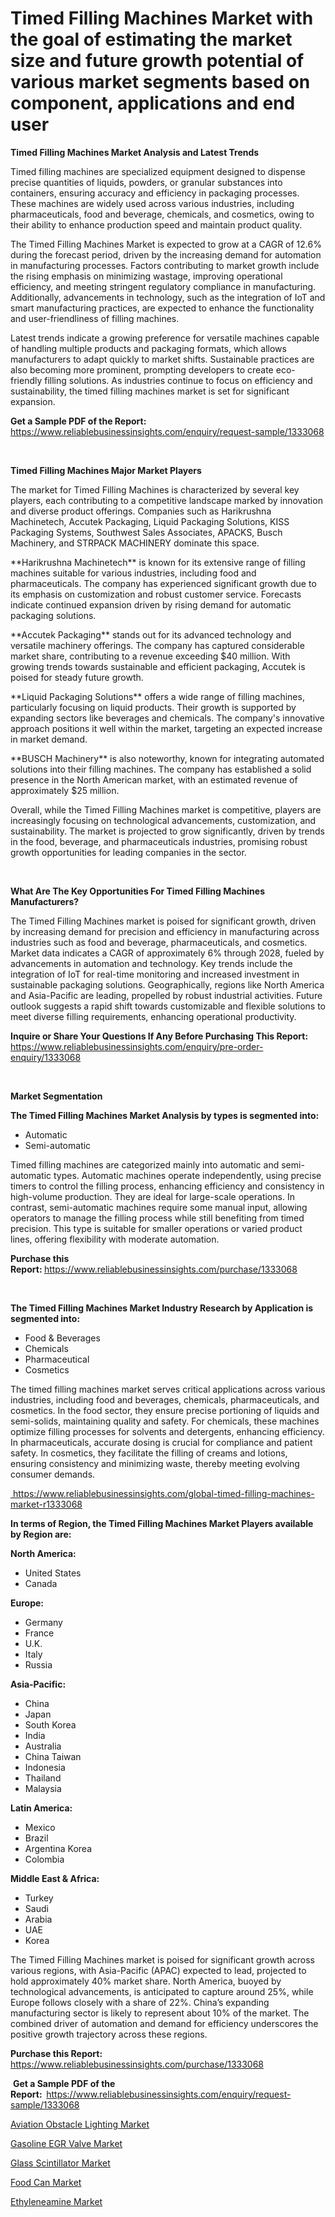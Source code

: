 <p><h1>Timed Filling Machines Market with the goal of estimating the market size and future growth potential of various market segments based on component, applications and end user</h1></p><p><strong>Timed Filling Machines Market Analysis and Latest Trends</strong></p>
<p><p>Timed filling machines are specialized equipment designed to dispense precise quantities of liquids, powders, or granular substances into containers, ensuring accuracy and efficiency in packaging processes. These machines are widely used across various industries, including pharmaceuticals, food and beverage, chemicals, and cosmetics, owing to their ability to enhance production speed and maintain product quality.</p><p>The Timed Filling Machines Market is expected to grow at a CAGR of 12.6% during the forecast period, driven by the increasing demand for automation in manufacturing processes. Factors contributing to market growth include the rising emphasis on minimizing wastage, improving operational efficiency, and meeting stringent regulatory compliance in manufacturing. Additionally, advancements in technology, such as the integration of IoT and smart manufacturing practices, are expected to enhance the functionality and user-friendliness of filling machines.</p><p>Latest trends indicate a growing preference for versatile machines capable of handling multiple products and packaging formats, which allows manufacturers to adapt quickly to market shifts. Sustainable practices are also becoming more prominent, prompting developers to create eco-friendly filling solutions. As industries continue to focus on efficiency and sustainability, the timed filling machines market is set for significant expansion.</p></p>
<p><strong>Get a Sample PDF of the Report:&nbsp;</strong> <a href="https://www.reliablebusinessinsights.com/enquiry/request-sample/1333068?utm_campaign=84&utm_medium=2&utm_source=Github&utm_content=ia&utm_term=11122024&utm_id=timed-filling-machines">https://www.reliablebusinessinsights.com/enquiry/request-sample/1333068</a></p>
<p>&nbsp;</p>
<p><strong>Timed Filling Machines Major Market Players</strong></p>
<p><p>The market for Timed Filling Machines is characterized by several key players, each contributing to a competitive landscape marked by innovation and diverse product offerings. Companies such as Harikrushna Machinetech, Accutek Packaging, Liquid Packaging Solutions, KISS Packaging Systems, Southwest Sales Associates, APACKS, Busch Machinery, and STRPACK MACHINERY dominate this space.</p><p>**Harikrushna Machinetech** is known for its extensive range of filling machines suitable for various industries, including food and pharmaceuticals. The company has experienced significant growth due to its emphasis on customization and robust customer service. Forecasts indicate continued expansion driven by rising demand for automatic packaging solutions.</p><p>**Accutek Packaging** stands out for its advanced technology and versatile machinery offerings. The company has captured considerable market share, contributing to a revenue exceeding $40 million. With growing trends towards sustainable and efficient packaging, Accutek is poised for steady future growth.</p><p>**Liquid Packaging Solutions** offers a wide range of filling machines, particularly focusing on liquid products. Their growth is supported by expanding sectors like beverages and chemicals. The company's innovative approach positions it well within the market, targeting an expected increase in market demand.</p><p>**BUSCH Machinery** is also noteworthy, known for integrating automated solutions into their filling machines. The company has established a solid presence in the North American market, with an estimated revenue of approximately $25 million.</p><p>Overall, while the Timed Filling Machines market is competitive, players are increasingly focusing on technological advancements, customization, and sustainability. The market is projected to grow significantly, driven by trends in the food, beverage, and pharmaceuticals industries, promising robust growth opportunities for leading companies in the sector.</p></p>
<p>&nbsp;</p>
<p><strong>What Are The Key Opportunities For Timed Filling Machines Manufacturers?</strong></p>
<p><p>The Timed Filling Machines market is poised for significant growth, driven by increasing demand for precision and efficiency in manufacturing across industries such as food and beverage, pharmaceuticals, and cosmetics. Market data indicates a CAGR of approximately 6% through 2028, fueled by advancements in automation and technology. Key trends include the integration of IoT for real-time monitoring and increased investment in sustainable packaging solutions. Geographically, regions like North America and Asia-Pacific are leading, propelled by robust industrial activities. Future outlook suggests a rapid shift towards customizable and flexible solutions to meet diverse filling requirements, enhancing operational productivity.</p></p>
<p><strong>Inquire or Share Your Questions If Any Before Purchasing This Report:</strong> <a href="https://www.reliablebusinessinsights.com/enquiry/pre-order-enquiry/1333068?utm_campaign=84&utm_medium=2&utm_source=Github&utm_content=ia&utm_term=11122024&utm_id=timed-filling-machines">https://www.reliablebusinessinsights.com/enquiry/pre-order-enquiry/1333068</a></p>
<p>&nbsp;</p>
<p><strong>Market Segmentation</strong></p>
<p><strong>The Timed Filling Machines Market Analysis by types is segmented into:</strong></p>
<p><ul><li>Automatic</li><li>Semi-automatic</li></ul></p>
<p><p>Timed filling machines are categorized mainly into automatic and semi-automatic types. Automatic machines operate independently, using precise timers to control the filling process, enhancing efficiency and consistency in high-volume production. They are ideal for large-scale operations. In contrast, semi-automatic machines require some manual input, allowing operators to manage the filling process while still benefiting from timed precision. This type is suitable for smaller operations or varied product lines, offering flexibility with moderate automation.</p></p>
<p><strong>Purchase this Report:&nbsp;</strong><a href="https://www.reliablebusinessinsights.com/purchase/1333068?utm_campaign=84&utm_medium=2&utm_source=Github&utm_content=ia&utm_term=11122024&utm_id=timed-filling-machines">https://www.reliablebusinessinsights.com/purchase/1333068</a></p>
<p>&nbsp;</p>
<p><strong>The Timed Filling Machines Market Industry Research by Application is segmented into:</strong></p>
<p><ul><li>Food & Beverages</li><li>Chemicals</li><li>Pharmaceutical</li><li>Cosmetics</li></ul></p>
<p><p>The timed filling machines market serves critical applications across various industries, including food and beverages, chemicals, pharmaceuticals, and cosmetics. In the food sector, they ensure precise portioning of liquids and semi-solids, maintaining quality and safety. For chemicals, these machines optimize filling processes for solvents and detergents, enhancing efficiency. In pharmaceuticals, accurate dosing is crucial for compliance and patient safety. In cosmetics, they facilitate the filling of creams and lotions, ensuring consistency and minimizing waste, thereby meeting evolving consumer demands.</p></p>
<p><a href="https://www.reliablebusinessinsights.com/global-timed-filling-machines-market-r1333068?utm_campaign=84&utm_medium=2&utm_source=Github&utm_content=ia&utm_term=11122024&utm_id=timed-filling-machines">&nbsp;https://www.reliablebusinessinsights.com/global-timed-filling-machines-market-r1333068</a></p>
<p><strong>In terms of Region, the Timed Filling Machines Market Players available by Region are:</strong></p>
<p>
    <p> <strong> North America: </strong>
        <ul>
            <li>United States</li>
            <li>Canada</li>
        </ul>
        </p> 
    <p> <strong> Europe: </strong>
        <ul>
            <li>Germany</li>
            <li>France</li>
            <li>U.K.</li>
            <li>Italy</li>
            <li>Russia</li>
        </ul>
        </p> 
    <p> <strong> Asia-Pacific: </strong>
        <ul>
            <li>China</li>
            <li>Japan</li>
            <li>South Korea</li>
            <li>India</li>
            <li>Australia</li>
            <li>China Taiwan</li>
            <li>Indonesia</li>
            <li>Thailand</li>
            <li>Malaysia</li>
        </ul>
        </p> 
    <p> <strong> Latin America: </strong>
        <ul>
            <li>Mexico</li>
            <li>Brazil</li>
            <li>Argentina Korea</li>
            <li>Colombia</li>
        </ul>
        </p> 
    <p> <strong> Middle East & Africa: </strong>
        <ul>
            <li>Turkey</li>
            <li>Saudi</li>
            <li>Arabia</li>
            <li>UAE</li>
            <li>Korea</li>
        </ul>
    </p>
    </p>
<p><p>The Timed Filling Machines market is poised for significant growth across various regions, with Asia-Pacific (APAC) expected to lead, projected to hold approximately 40% market share. North America, buoyed by technological advancements, is anticipated to capture around 25%, while Europe follows closely with a share of 22%. China’s expanding manufacturing sector is likely to represent about 10% of the market. The combined driver of automation and demand for efficiency underscores the positive growth trajectory across these regions.</p></p>
<p><strong>Purchase this Report: </strong><a href="https://www.reliablebusinessinsights.com/purchase/1333068?utm_campaign=84&utm_medium=2&utm_source=Github&utm_content=ia&utm_term=11122024&utm_id=timed-filling-machines">https://www.reliablebusinessinsights.com/purchase/1333068</a></p>
<p>&nbsp;<strong>Get a Sample PDF of the Report:&nbsp;&nbsp;</strong><a href="https://www.reliablebusinessinsights.com/enquiry/request-sample/1333068?utm_campaign=84&utm_medium=2&utm_source=Github&utm_content=ia&utm_term=11122024&utm_id=timed-filling-machines">https://www.reliablebusinessinsights.com/enquiry/request-sample/1333068</a></p>
<p><strong></strong></p>
<p><p><a href="https://github.com/jontyhinseyxe/Market-Research-Report-List-1/blob/main/aviation-obstacle-lighting-market.md?utm_campaign=84&utm_medium=2&utm_source=Github&utm_content=ia&utm_term=11122024&utm_id=timed-filling-machines">Aviation Obstacle Lighting Market</a></p><p><a href="https://github.com/AngelaWalsh696/Market-Research-Report-List-1/blob/main/gasoline-egr-valve-market.md?utm_campaign=84&utm_medium=2&utm_source=Github&utm_content=ia&utm_term=11122024&utm_id=timed-filling-machines">Gasoline EGR Valve Market</a></p><p><a href="https://www.linkedin.com/pulse/glass-scintillator-market-report-2024-2031-cagr-analysis-growth-n5gde?utm_campaign=84&utm_medium=2&utm_source=Github&utm_content=ia&utm_term=11122024&utm_id=timed-filling-machines">Glass Scintillator Market</a></p><p><a href="https://www.linkedin.com/pulse/size-estimationof-food-can-market-forecast-ofthe-growth-potentialof-xql7e?utm_campaign=84&utm_medium=2&utm_source=Github&utm_content=ia&utm_term=11122024&utm_id=timed-filling-machines">Food Can Market</a></p><p><a href="https://www.linkedin.com/pulse/ethyleneamine-market-size-growth-drivers-global-revenue-competitive-lgu0c?utm_campaign=84&utm_medium=2&utm_source=Github&utm_content=ia&utm_term=11122024&utm_id=timed-filling-machines">Ethyleneamine Market</a></p></p>